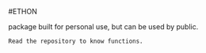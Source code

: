 #ETHON

package built for personal use, but can be used by public.

`Read the repository to know functions.`
